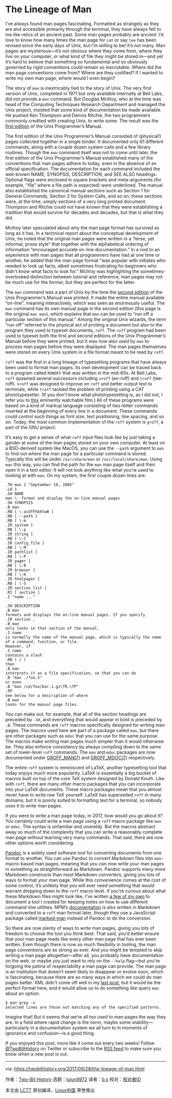 The Lineage of Man
======
I’ve always found man pages fascinating. Formatted as strangely as they are and accessible primarily through the terminal, they have always felt to me like relics of an ancient past. Some man pages probably are ancient: I’d love to know how many times the man page for `cat` or say `tee` has been revised since the early days of Unix, but I’m willing to bet it’s not many. Man pages are mysterious—it’s not obvious where they come from, where they live on your computer, or what kind of file they might be stored in—and yet it’s hard to believe that something so fundamental and so obviously governed by rigid conventions could remain so inscrutable. Where did the man page conventions come from? Where are they codified? If I wanted to write my own man page, where would I even begin?

The story of `man` is inextricably tied to the story of Unix. The very first version of Unix, completed in 1971 but only available internally at Bell Labs, did not provide a `man` command. But Douglas McIlroy, who at the time was head of the Computing Techniques Research Department and managed the Unix project, insisted that some kind of documentation be made available. He pushed Ken Thompson and Dennis Ritchie, the two programmers commonly credited with creating Unix, to write some. The result was the [first edition][1] of the Unix Programmer’s Manual.

The first edition of the Unix Programmer’s Manual consisted of (physical!) pages collected together in a single binder. It documented only 61 different commands, along with a couple dozen system calls and a few library routines. Though the `man` command itself was not to come until later, the first edition of the Unix Programmer’s Manual established many of the conventions that man pages adhere to today, even in the absence of an official specification. The documentation for each command included the well-known NAME, SYNOPSIS, DESCRIPTION, and SEE ALSO headings. Optional flags were enclosed in square brackets and meta-arguments (for example, “file” where a file path is expected) were underlined. The manual also established the canonical manual sections such as Section 1 for General Commands, Section 2 for System Calls, and so on; these sections were, at the time, simply sections of a very long printed document. Thompson and Ritchie could not have known that they were establishing a tradition that would survive for decades and decades, but that is what they did.

McIlroy later speculated about why the man page format has survived as long as it has. In a technical report about the conceptual development of Unix, he noted that the original man pages were written in a “terse, yet informal, prose style” that together with the alphabetical ordering of information “encouraged accurate on-line documentation.” In a nod to an experience with man pages that all programmers have had at one time or another, he added that the man page format “was popular with initiates who needed to look up facts, albeit sometimes frustrating for beginners who didn’t know what facts to look for.” McIlroy was highlighting the sometimes-overlooked distinction between tutorial and reference; man pages may not be much use for the former, but they are perfect for the latter.

The `man` command was a part of Unix by the time the [second edition][2] of the Unix Programmer’s Manual was printed. It made the entire manual available “on-line”, meaning interactively, which was seen as enormously useful. The `man` command has its own manual page in the second edition (this page is the original `man man`), which explains that `man` can be used to “run off a particular section of this manual.” Among the original Unix wizards, the term “run off” referred to the physical act of printing a document but also to the program they used to typeset documents, `roff`. The `roff` program had been used to typeset both the first and second editions of the Unix Programmer’s Manual before they were printed, but it was now also used by `man` to process man pages before they were displayed. The man pages themselves were stored on every Unix system in a file format meant to be read by `roff`.

`roff` was the first in a long lineage of typesetting programs that have always been used to format man pages. Its own development can be traced back to a program called `RUNOFF` that was written in the mid-60s. At Bell Labs, `roff` spawned several successors including `nroff` (en-roff) and `troff` (tee-roff). `nroff` was designed to improve on `roff` and better output text to terminals, while `troff` tackled the problem of printing using a CAT phototypesetter. (If you don’t know what phototypesetting is, as I did not, I refer you to [this][3] eminently watchable film.) All of these programs were based on a kind of markup language consisting of two-letter commands inserted at the beginning of every line in a document. These commands could control such things as font size, text positioning, line spacing, and so on. Today, the most common implementation of the `roff` system is `groff`, a part of the GNU project.

It’s easy to get a sense of what `roff` input files look like by just taking a gander at some of the man pages stored on your own computer. At least on a BSD-derived system like MacOS, you can use the `--path` argument to `man` to find out where the man page for a particular command is stored. Typically this will be under `/usr/share/man` or `/usr/local/share/man`. Using `man` this way, you can find the path for the `man` man page itself and then open it in a text editor. It will not look anything like what you’re used to looking at with `man`. On my system, the first couple dozen lines are:

```
.TH man 1 "September 19, 2005"
.LO 1
.SH NAME
man \- format and display the on-line manual pages
.SH SYNOPSIS
.B man
.RB [ \-acdfFhkKtwW ]
.RB [ --path ]
.RB [ \-m
.IR system ]
.RB [ \-p
.IR string ]
.RB [ \-C
.IR config_file ]
.RB [ \-M
.IR pathlist ]
.RB [ \-P
.IR pager ]
.RB [ \-B
.IR browser ]
.RB [ \-H
.IR htmlpager ]
.RB [ \-S
.IR section_list ]
.RI [ section ]
.I "name ..."

.SH DESCRIPTION
.B man
formats and displays the on-line manual pages. If you specify
.IR section ,
.B man
only looks in that section of the manual.
.I name
is normally the name of the manual page, which is typically the name
of a command, function, or file.
However, if
.I name
contains a slash
.RB ( / )
then
.B man
interprets it as a file specification, so that you can do
.B "man ./foo.5"
or even
.B "man /cd/foo/bar.1.gz\fR.\fP"
.PP
See below for a description of where
.B man
looks for the manual page files.
```

You can make out, for example, that all of the section headings are preceded by `.SH`, and everything that would appear in bold is preceded by `.B`. These commands are `roff` macros specifically designed for writing man pages. The macros used here are part of a package called `man`, but there are other packages such as `mdoc` that you can use for the same purpose. The macros make writing man pages much simpler than it would otherwise be. They also enforce consistency by always compiling down to the same set of lower-level `roff` commands. The `man` and `mdoc` packages are now documented under [GROFF_MAN(7)][4] and [GROFF_MDOC(7)][5] respectively.

The entire `roff` system is reminiscent of LaTeX, another typesetting tool that today enjoys much more popularity. LaTeX is essentially a big bucket of macros built on top of the core TeX system designed by Donald Knuth. Like with `roff`, there are many other macro packages that you can incorporate into your LaTeX documents. These macro packages mean that you almost never have to write raw TeX yourself. LaTeX has superseded `roff` in many domains, but it is poorly suited to formatting text for a terminal, so nobody uses it to write man pages.

If you were to write a man page today, in 2017, how would you go about it? You certainly could write a man page using a `roff` macro package like `man` or `mdoc`. The syntax is unfamiliar and unwieldy. But the macros abstract away so much of the complexity that you can write a reasonably complete man page without learning very many commands. That said, there are now other options worth considering.

[Pandoc][6] is a widely used software tool for converting documents from one format to another. You can use Pandoc to convert Markdown files into `man`-macro-based man pages, meaning that you can now write your man pages in something as straightforward as Markdown. Pandoc supports many more Markdown constructs than most Markdown converters, giving you lots of ways to format your man page. While this convenience comes at the cost of some control, it’s unlikely that you will ever need something that would warrant dropping down to the `roff` macro level. If you’re curious about what these Markdown files might look like, I’ve written [a few of my own][7] to document a tool I created for keeping notes on how to use different command-line utilities. NPM’s [documentation][8] is also written in Markdown and converted to a `roff` man format later, though they use a JavaScript package called [marked-man][9] instead of Pandoc to do the conversion.

So there are now plenty of ways to write man pages, giving you lots of freedom to choose the tool you think best. That said, you’d better ensure that your man page reads like every other man page that has ever been written. Even though there is now so much flexibility in tooling, the man page conventions are as strong as ever. And you might be tempted to skip writing a man page altogether—after all, you probably have documentation on the web, or maybe you just want to rely on the `--help` flag—but you’re forgoing the patina of respectability a man page can provide. The man page is an institution that doesn’t seem likely to disappear or evolve soon, which is fascinating, because there are so many ways in which we could do man pages better. XML didn’t come off well in my [last post][10], but it would be the perfect format here, and it would allow us to do something like query `man` about an option:

```
$ man grep -v
Selected lines are those not matching any of the specified patterns.
```

Imagine that! But it seems that we’re all too used to man pages the way they are. In a field where rapid change is the norm, maybe some stability—particularly in a documentation system we all turn to in moments of ignorance and confusion—is a good thing.

If you enjoyed this post, more like it come out every two weeks! Follow [@TwoBitHistory][11] on Twitter or subscribe to the [RSS feed][12] to make sure you know when a new post is out.

--------------------------------------------------------------------------------

via: https://twobithistory.org/2017/09/28/the-lineage-of-man.html

作者：[Two-Bit History][a]
选题：[lujun9972][b]
译者：[b s](https://github.com/译者ID)
校对：[校对者ID](https://github.com/校对者ID)

本文由 [LCTT](https://github.com/LCTT/TranslateProject) 原创编译，[Linux中国](https://linux.cn/) 荣誉推出

[a]: https://twobithistory.org
[b]: https://github.com/lujun9972
[1]: https://www.bell-labs.com/usr/dmr/www/1stEdman.html
[2]: http://bitsavers.informatik.uni-stuttgart.de/pdf/att/unix/2nd_Edition/UNIX_Programmers_Manual_2ed_Jun72.pdf
[3]: https://vimeo.com/127605644
[4]: http://man7.org/linux/man-pages/man7/groff_man.7.html
[5]: http://man7.org/linux/man-pages/man7/groff_mdoc.7.html
[6]: http://pandoc.org/
[7]: https://github.com/sinclairtarget/um/tree/02365bd0c0a229efb936b3d6234294e512e8a218/doc
[8]: https://github.com/npm/npm/blob/20589f4b028d3e8a617800ac6289d27f39e548e8/doc/cli/npm.md
[9]: https://www.npmjs.com/package/marked-man
[10]: https://twobithistory.org/2017/09/21/the-rise-and-rise-of-json.html
[11]: https://twitter.com/TwoBitHistory
[12]: https://twobithistory.org/feed.xml
